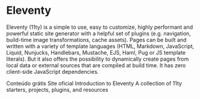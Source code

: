 # Eleventy

Eleventy (11ty) is a simple to use, easy to customize, highly performant and powerful static site generator with a helpful set of plugins (e.g. navigation, build-time image transformations, cache assets). Pages can be built and written with a variety of template languages (HTML, Markdown, JavaScript, Liquid, Nunjucks, Handlebars, Mustache, EJS, Haml, Pug or JS template literals). But it also offers the possibility to dynamically create pages from local data or external sources that are compiled at build time. It has zero client-side JavaScript dependencies.

<ResourceGroupTitle>Conteúdo grátis</ResourceGroupTitle>
<BadgeLink colorScheme='blue' badgeText='Website' href='https://www.11ty.dev/'>Site oficial</BadgeLink>
<BadgeLink badgeText='Watch' href='https://www.youtube.com/watch?v=-dM6AmNmMFA'>Introduction to Eleventy</BadgeLink>
<BadgeLink colorScheme='yellow' badgeText='Leia' href='https://11ty.rocks/'>A collection of 11ty starters, projects, plugins, and resources</BadgeLink>

